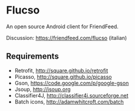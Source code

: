 Flucso
======
An open source Android client for FriendFeed.

Discussion: https://friendfeed.com/flucso (italian)

Requirements
--
- Retrofit, http://square.github.io/retrofit
- Picasso, http://square.github.io/picasso
- Gson, https://code.google.com/p/google-gson
- Jsoup, http://jsoup.org
- Classifier4J, http://classifier4j.sourceforge.net
- Batch icons, http://adamwhitcroft.com/batch
